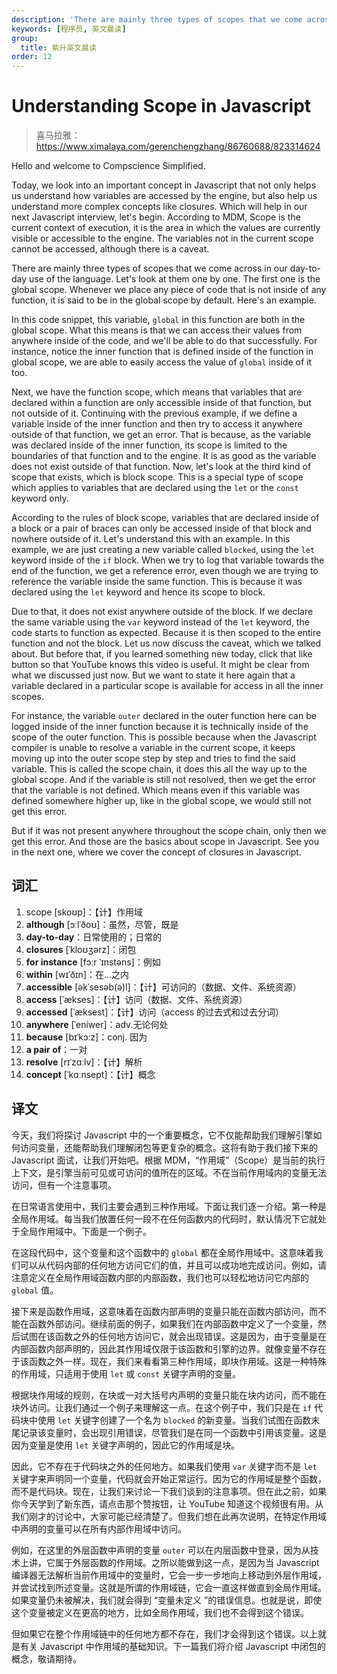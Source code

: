 ```yaml
---
description: 'There are mainly three types of scopes that we come across in our day-to-day use of the language.'
keywords: [程序员, 英文晨读]
group:
  title: 紫升英文晨读
order: 12
---
```


# Understanding Scope in Javascript

> 喜马拉雅：https://www.ximalaya.com/gerenchengzhang/86760688/823314624

Hello and welcome to Compscience Simplified.

Today, we look into an important concept in Javascript that not only helps us understand how variables are accessed by the engine, but also help us understand more complex concepts like closures. Which will help in our next Javascript interview, let's begin. According to MDM, Scope is the current context of execution, it is the area in which the values are currently visible or accessible to the engine. The variables not in the current scope cannot be accessed, although there is a caveat.

There are mainly three types of scopes that we come across in our day-to-day use of the language. Let's look at them one by one. The first one is the global scope. Whenever we place any piece of code that is not inside of any function, it is said to be in the global scope by default. Here's an example.

In this code snippet, this variable, `global` in this function are both in the global scope. What this means is that we can access their values from anywhere inside of the code, and we'll be able to do that successfully. For instance, notice the inner function that is defined inside of the function in global scope, we are able to easily access the value of `global` inside of it too.

Next, we have the function scope, which means that variables that are declared within a function are only accessible inside of that function, but not outside of it. Continuing with the previous example, if we define a variable inside of the inner function and then try to access it anywhere outside of that function, we get an error. That is because, as the variable was declared inside of the inner function, its scope is limited to the boundaries of that function and to the engine. It is as good as the variable does not exist outside of that function. Now, let's look at the third kind of scope that exists, which is block scope. This is a special type of scope which applies to variables that are declared using the `let` or the `const` keyword only.

According to the rules of block scope, variables that are declared inside of a block or a pair of braces can only be accessed inside of that block and nowhere outside of it. Let's understand this with an example. In this example, we are just creating a new variable called `blocked`, using the `let` keyword inside of the `if` block. When we try to log that variable towards the end of the function, we get a reference error, even though we are trying to reference the variable inside the same function. This is because it was declared using the `let` keyword and hence its scope to block.

Due to that, it does not exist anywhere outside of the block. If we declare the same variable using the `var` keyword instead of the `let` keyword, the code starts to function as expected. Because it is then scoped to the entire function and not the block. Let us now discuss the caveat, which we talked about. But before that, if you learned something new today, click that like button so that YouTube knows this video is useful. It might be clear from what we discussed just now. But we want to state it here again that a variable declared in a particular scope is available for access in all the inner scopes.

For instance, the variable `outer` declared in the outer function here can be logged inside of the inner function because it is technically inside of the scope of the outer function. This is possible because when the Javascript compiler is unable to resolve a variable in the current scope, it keeps moving up into the outer scope step by step and tries to find the said variable. This is called the scope chain, it does this all the way up to the global scope. And if the variable is still not resolved, then we get the error that the variable is not defined. Which means even if this variable was defined somewhere higher up, like in the global scope, we would still not get this error.

But if it was not present anywhere throughout the scope chain, only then we get this error. And those are the basics about scope in Javascript. See you in the next one, where we cover the concept of closures in Javascript.

## 词汇

1. scope [skoʊp]：【计】作用域
1. **although** [ɔːlˈðoʊ]：虽然，尽管，既是
1. **day-to-day**：日常使用的；日常的
1. **closures** [ˈkloʊʒərz]：闭包
1. **for instance** [fɔːr ˈɪnstəns]：例如
1. **within** [wɪˈðɪn]：在...之内
1. **accessible** [əkˈsesəb(ə)l]：【计】可访问的（数据、文件、系统资源）
1. **access** [ˈækses]：【计】访问（数据、文件、系统资源）
1. **accessed** [ˈæksest]：【计】访问（access 的过去式和过去分词）
1. **anywhere** [ˈeniwer]：adv.无论何处
1. **because** [bɪˈkɔːz]：conj. 因为
1. **a pair of**：一对
1. **resolve** [rɪˈzɑːlv]：【计】解析
1. **concept** [ˈkɑːnsept]：【计】概念

## 译文

今天，我们将探讨 Javascript 中的一个重要概念，它不仅能帮助我们理解引擎如何访问变量，还能帮助我们理解闭包等更复杂的概念。这将有助于我们接下来的 Javascript 面试，让我们开始吧。根据 MDM，“作用域”（Scope）是当前的执行上下文，是引擎当前可见或可访问的值所在的区域。不在当前作用域内的变量无法访问，但有一个注意事项。

在日常语言使用中，我们主要会遇到三种作用域。下面让我们逐一介绍。第一种是全局作用域。每当我们放置任何一段不在任何函数内的代码时，默认情况下它就处于全局作用域中。下面是一个例子。

在这段代码中，这个变量和这个函数中的 `global` 都在全局作用域中。这意味着我们可以从代码内部的任何地方访问它们的值，并且可以成功地完成访问。例如，请注意定义在全局作用域函数内部的内部函数，我们也可以轻松地访问它内部的 `global` 值。

接下来是函数作用域，这意味着在函数内部声明的变量只能在函数内部访问，而不能在函数外部访问。继续前面的例子，如果我们在内部函数中定义了一个变量，然后试图在该函数之外的任何地方访问它，就会出现错误。这是因为，由于变量是在内部函数内部声明的，因此其作用域仅限于该函数和引擎的边界。就像变量不存在于该函数之外一样。现在，我们来看看第三种作用域，即块作用域。这是一种特殊的作用域，只适用于使用 `let` 或 `const` 关键字声明的变量。

根据块作用域的规则，在块或一对大括号内声明的变量只能在块内访问，而不能在块外访问。让我们通过一个例子来理解这一点。在这个例子中，我们只是在 `if` 代码块中使用 `let` 关键字创建了一个名为 `blocked` 的新变量。当我们试图在函数末尾记录该变量时，会出现引用错误，尽管我们是在同一个函数中引用该变量。这是因为变量是使用 `let` 关键字声明的，因此它的作用域是块。

因此，它不存在于代码块之外的任何地方。如果我们使用 `var` 关键字而不是 `let` 关键字来声明同一个变量，代码就会开始正常运行。因为它的作用域是整个函数，而不是代码块。现在，让我们来讨论一下我们谈到的注意事项。但在此之前，如果你今天学到了新东西，请点击那个赞按钮，让 YouTube 知道这个视频很有用。从我们刚才的讨论中，大家可能已经清楚了。但我们想在此再次说明，在特定作用域中声明的变量可以在所有内部作用域中访问。

例如，在这里的外层函数中声明的变量 `outer` 可以在内层函数中登录，因为从技术上讲，它属于外层函数的作用域。之所以能做到这一点，是因为当 Javascript 编译器无法解析当前作用域中的变量时，它会一步一步地向上移动到外层作用域，并尝试找到所述变量。这就是所谓的作用域链，它会一直这样做直到全局作用域。如果变量仍未被解决，我们就会得到 “变量未定义 ”的错误信息。也就是说，即使这个变量被定义在更高的地方，比如全局作用域，我们也不会得到这个错误。

但如果它在整个作用域链中的任何地方都不存在，我们才会得到这个错误。以上就是有关 Javascript 中作用域的基础知识。下一篇我们将介绍 Javascript 中闭包的概念，敬请期待。
